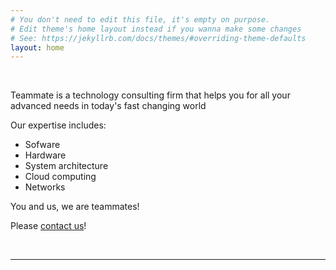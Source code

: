 ```yaml
---
# You don't need to edit this file, it's empty on purpose.
# Edit theme's home layout instead if you wanna make some changes
# See: https://jekyllrb.com/docs/themes/#overriding-theme-defaults
layout: home
---
```


&nbsp;

Teammate is a technology consulting firm that helps you for all your advanced needs in today's fast changing world 

Our expertise includes:
* Sofware
* Hardware
* System architecture
* Cloud computing
* Networks

You and us, we are teammates!

Please [contact us](teammatetechnologyconsulting@gmail.com)!

&nbsp;

---

&nbsp;


